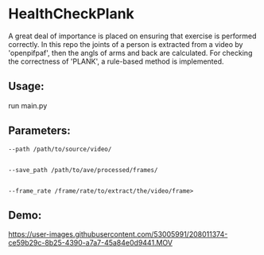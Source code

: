 # HealthCheckPlank
A great deal of importance is placed on ensuring that exercise is performed correctly. In this repo the joints of a person is extracted from a video by 'openpifpaf', then the angls of arms and back are calculated. 
For checking the correctness of 'PLANK', a rule-based method is implemented.

## Usage:


run main.py

## Parameters:
```
--path /path/to/source/video/
  
  
--save_path /path/to/ave/processed/frames/
  
  
--frame_rate /frame/rate/to/extract/the/video/frame>
```

 
## Demo:
https://user-images.githubusercontent.com/53005991/208011374-ce59b29c-8b25-4390-a7a7-45a84e0d9441.MOV

